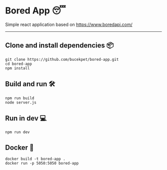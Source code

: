 # Bored App 😴

Simple react application based on https://www.boredapi.com/

---

## Clone and install dependencies 📦
```
git clone https://github.com/bucekpet/bored-app.git
cd bored-app
npm install
```

## Build and run 🛠️
```
npm run build
node server.js
```

## Run in dev 💻
```
npm run dev
```

## Docker 🐳
```
docker build -t bored-app .
docker run -p 5050:5050 bored-app
```